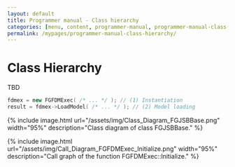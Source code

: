 ```yaml
---
layout: default
title: Programmer manual - Class hierarchy
categories: [menu, content, programmer-manual, programmer-manual-class-hierarchy]
permalink: /mypages/programmer-manual-class-hierarchy/
---
```


# Class Hierarchy

TBD

```cpp
fdmex = new FGFDMExec( /* ... */ ); // (1) Instantiation
result = fdmex->LoadModel( /* ... */ ); // (2) Model loading
```

{% include image.html
  url="/assets/img/Class_Diagram_FGJSBBase.png"
  width="95%"
  description="Class diagram of class FGJSBBase."
  %}

{% include image.html
  url="/assets/img/Call_Diagram_FGFDMExec_Initialize.png"
  width="95%"
  description="Call graph of the function FGFDMExec::Initialize."
  %}
